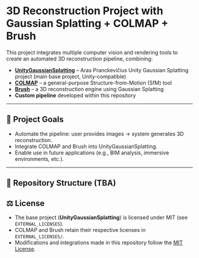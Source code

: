 # 3D Reconstruction Project with Gaussian Splatting + COLMAP + Brush

This project integrates multiple computer vision and rendering tools to create an automated 3D reconstruction pipeline, combining:

- [**UnityGaussianSplatting**](https://github.com/aras-p/UnityGaussianSplatting) – Aras Pranckevičius Unity Gaussian Splatting project (main base project, Unity-compatible)
- [**COLMAP**](https://colmap.github.io/) – a general-purpose Structure-from-Motion (SfM) tool
- [**Brush**](https://github.com/your-brush-repo) – a 3D reconstruction engine using Gaussian Splatting
- **Custom pipeline** developed within this repository

---

## 🎯 Project Goals
- Automate the pipeline: user provides images → system generates 3D reconstruction.
- Integrate COLMAP and Brush into UnityGaussianSplatting.
- Enable use in future applications (e.g., BIM analysis, immersive environments, etc.).

---

## 📂 Repository Structure (TBA)

## ⚖️ License
- The base project (**UnityGaussianSplatting**) is licensed under MIT (see `EXTERNAL_LICENSES`).
- COLMAP and Brush retain their respective licenses in `EXTERNAL_LICENSES/`.
- Modifications and integrations made in this repository follow the [MIT License](LICENSE).

